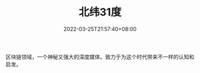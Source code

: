 ﻿---
weight: 
title: "北纬31度"
description: "区块链领域，一个神秘又强大的深度媒体"
date: 2022-03-25T21:57:40+08:00
lastmod: 2022-03-25T16:45:40+08:00
draft: false
authors: ["Metabd"]
featuredImage: "beiwei31du.jpg"
link: ""
tags: ["微信公众号","北纬31度"]
categories: ["navigation"]
navigation: ["微信公众号"]
lightgallery: true
toc: true
pinned: false
recommend: false
recommend1: false
---
区块链领域，一个神秘又强大的深度媒体。致力于为这个时代带来不一样的认知和启发。
